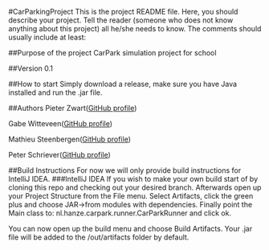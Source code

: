 #CarParkingProject
This is the project README file. Here, you should describe your project.
Tell the reader (someone who does not know anything about this project)
all he/she needs to know. The comments should usually include at least:

##Purpose of the project
CarPark simulation project for school

##Version
0.1

##How to start
Simply download a release, make sure you have Java installed and run the .jar file.

##Authors
Pieter Zwart([GitHub profile](https://github.com/Koetjh))

Gabe Witteveen([GitHub profile](https://github.com/GabeLW))

Mathieu Steenbergen([GitHub profile](https://github.com/mathieusteen))

Peter Schriever([GitHub profile](https://github.com/peterschriever))

##Build Instructions
For now we will only provide build instructions for IntelliJ IDEA.
###IntelliJ IDEA
If you wish to make your own build start of by cloning this repo and checking out your desired branch. Afterwards open up your Project Structure from the File menu. Select Artifacts, click the green plus and choose JAR->from modules with dependencies. Finally point the Main class to: nl.hanze.carpark.runner.CarParkRunner and click ok.

You can now open up the build menu and choose Build Artifacts. Your .jar file will be added to the /out/artifacts folder by default.
